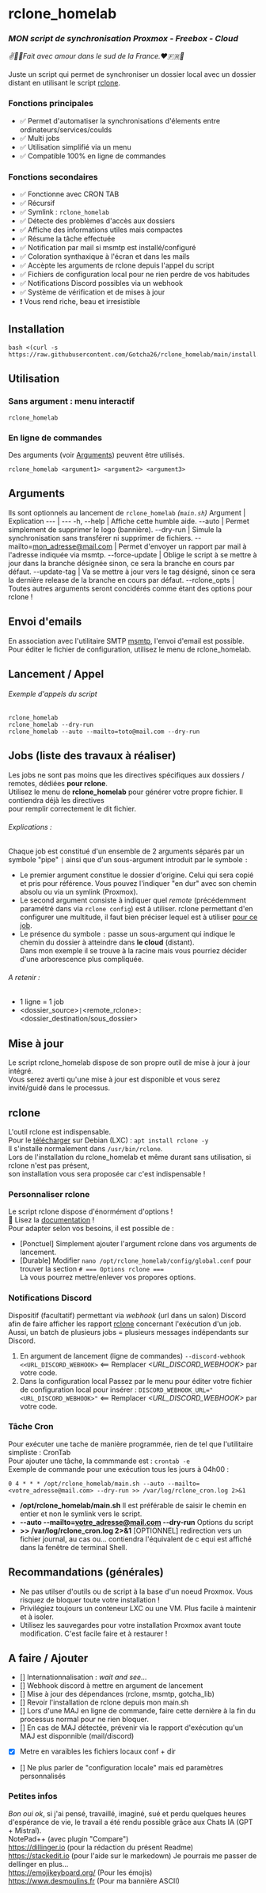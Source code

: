 # rclone_homelab

### _MON script de synchronisation **Proxmox - Freebox - Cloud**_
_✌️🥖🔆Fait avec amour dans le sud de la France.❤️️🇫🇷🐓_

Juste un script qui permet de synchroniser un dossier local avec un dossier distant en utilisant le script [rclone](https://rclone.org/).


### Fonctions principales
- ✅ Permet d'automatiser la synchronisations d'élements entre ordinateurs/services/coulds
- ✅ Multi jobs
- ✅ Utilisation simplifié via un menu
- ✅ Compatible 100% en ligne de commandes

### Fonctions secondaires
- ✅ Fonctionne avec CRON TAB
- ✅ Récursif
- ✅ Symlink : `rclone_homelab`
- ✅ Détecte des problèmes d'accès aux dossiers
- ✅ Affiche des informations utiles mais compactes
- ✅ Résume la tâche effectuée
- ✅ Notification par mail si msmtp est installé/configuré
- ✅ Coloration synthaxique à l'écran et dans les mails
- ✅ Accèpte les arguments de rclone depuis l'appel du script
- ✅ Fichiers de configuration local pour ne rien perdre de vos habitudes
- ✅ Notifications Discord possibles via un webhook
- ✅ Système de vérification et de mises à jour
- ❗ Vous rend riche, beau et irresistible


## Installation
```
bash <(curl -s https://raw.githubusercontent.com/Gotcha26/rclone_homelab/main/install.sh)
```



## Utilisation

### Sans argument : menu interactif
```
rclone_homelab
```
### En ligne de commandes
Des arguments (voir [Arguments](#arguments)) peuvent être utilisés.
```
rclone_homelab <argument1> <argument2> <argument3>
```



## Arguments 

Ils sont optionnels au lancement de `rclone_homelab` *(`main.sh`)*
Argument | Explication
--- | ---
  -h, --help    | Affiche cette humble aide.
  --auto        | Permet simplement de supprimer le logo (bannière).
  --dry-run     | Simule la synchronisation sans transférer ni supprimer de fichiers.
  --mailto=<mon_adresse@mail.com>    | Permet d'envoyer un rapport par mail à l'adresse indiquée via msmtp.
  --force-update <branch> | Oblige le script à se mettre à jour dans la branche désignée sinon, ce sera la branche en cours par défaut.
  --update-tag <tag> | Va se mettre à jour vers le tag désigné, sinon ce sera la dernière release de la branche en cours par défaut.
  --rclone_opts | Toutes autres arguments seront concidérés comme étant des options pour rclone !



## Envoi d'emails

En association avec l'utilitaire SMTP [msmtp](https://github.com/marlam/msmtp), l'envoi d'email est possible.  
Pour éditer le fichier de configuration, utilisez le menu de rclone_homelab.



## Lancement / Appel

###### Exemple d'appels du script
```
rclone_homelab
rclone_homelab --dry-run
rclone_homelab --auto --mailto=toto@mail.com --dry-run
```



## Jobs (liste des travaux à réaliser)

Les jobs ne sont pas moins que les directives spécifiques aux dossiers / remotes, dédiées **pour rclone**.  
Utilisez le menu de **rclone_homelab** pour générer votre propre fichier. Il contiendra déjà les directives  
pour remplir correctement le dit fichier.

###### Explications :
Chaque job est constitué d'un ensemble de 2 arguments séparés par un symbole "pipe" `|` ainsi que d'un sous-argument introduit par le symbole `:`
- Le premier argument constitue le dossier d'origine.
Celui qui sera copié et pris pour référence. Vous pouvez l'indiquer "en dur" avec son chemin absolu ou via un symlink (Proxmox).
- Le second argument consiste à indiquer quel *remote* (précédemment paramétré dans via `rclone config`) est à utiliser.
rclone permettant d'en configurer une multitude, il faut bien préciser lequel est à utiliser <u>pour ce job</u>.
- Le présence du symbole `:` passe un sous-argument qui indique le chemin du dossier à atteindre dans **le cloud** (distant).  
Dans mon exemple il se trouve à la racine mais vous pourriez décider d'une arborescence plus compliquée.

###### A retenir :
- 1 ligne = 1 job
- <dossier_source>`|`<remote_rclone>`:`<dossier_destination/sous_dossier>



## Mise à jour

Le script rclone_homelab dispose de son propre outil de mise à jour à jour intégré.  
Vous serez averti qu'une mise à jour est disponible et vous serez invité/guidé dans le processus.










## rclone
L'outil rclone est indispensable.  
Pour le [télécharger](https://rclone.org/downloads/) sur Debian (LXC) : `apt install rclone -y`  
Il s'installe normalement dans `/usr/bin/rclone`.  
Lors de l'installation du rclone_homelab et même durant sans utilisation, si rclone n'est pas présent,  
son installation vous sera proposée car c'est indispensable !

### Personnaliser rclone
Le script rclone dispose d'énormément d'options !  
📖 Lisez la [documentation](https://rclone.org/commands/rclone/) !  
Pour adapter selon vos besoins, il est possible de :
* [Ponctuel] Simplement ajouter l'argument rclone dans vos arguments de lancement.
* [Durable] Modifier `nano /opt/rclone_homelab/config/global.conf` pour trouver la section `# === Options rclone ===`  
Là vous pourrez mettre/enlever vos propores options.


### Notifications Discord
Dispositif (facultatif) permettant via *webhook* (url dans un salon) Discord afin de faire afficher les rapport <u>rclone</u> concernant l'exécution d'un job. Aussi, un batch de plusieurs jobs = plusieurs messages indépendants sur Discord.
1. En argument de lancement (ligne de commandes)
`--discord-webhook <<URL_DISCORD_WEBHOOK>` <== Remplacer *<URL_DISCORD_WEBHOOK>* par votre code. 
2. Dans la configuration local
Passez par le menu pour éditer votre fichier de configuration local pour insérer :
`DISCORD_WEBHOOK_URL="<URL_DISCORD_WEBHOOK>"` <== Remplacer *<URL_DISCORD_WEBHOOK>* par votre code. 



### Tâche Cron
Pour exécuter une tache de manière programmée, rien de tel que l'utilitaire simpliste : CronTab  
Pour ajouter une tâche, la commmande est : `crontab -e`  
Exemple de commande pour une exécution tous les jours à 04h00 :
```
0 4 * * * /opt/rclone_homelab/main.sh --auto --mailto=<votre_adresse@mail.com> --dry-run >> /var/log/rclone_cron.log 2>&1
```
- **/opt/rclone_homelab/main.sh** Il est préférable de saisir le chemin en entier et non le symlink vers le script.
- **--auto --mailto=<votre_adresse@mail.com> --dry-run** Options du script
- **>> /var/log/rclone_cron.log 2>&1** [OPTIONNEL] redirection vers un fichier journal, au cas ou... contiendra l'équivalent de c equi est affiché dans la fenêtre de terminal Shell.

## Recommandations (générales)
- Ne pas utilser d'outils ou de script à la base d'un noeud Proxmox. Vous risquez de bloquer toute votre installation !
- Privilégiez toujours un conteneur LXC ou une VM. Plus facile à maintenir et à isoler.
- Utilisez les sauvegardes pour votre installation Proxmox avant toute modification. C'est facile faire et à restaurer !



## A faire / Ajouter
- [] Internationnalisation : *wait and see...*
- [] Webhook discord à mettre en argument de lancement
- [] Mise à jour des dépendances (rclone, msmtp, gotcha_lib)
- [] Revoir l'installation de rclone depuis mon main.sh
- [] Lors d'une MAJ en ligne de commande, faire cette dernière à la fin du processus normal pour ne rien bloquer.
- [] En cas de MAJ détectée, prévenir via le rapport d'exécution qu'un MAJ est disponnible (mail/discord)
- [x] Metre en varaibles les fichiers locaux conf + dir
- [] Ne plus parler de "configuration locale" mais ed paramètres personnalisés

### Petites infos
*Bon oui ok*, si j'ai pensé, travaillé, imaginé, sué et perdu quelques heures d'espérance de vie, le travail a été rendu possible grâce aux Chats IA (GPT + Mistral).  
NotePad++ (avec plugin "Compare")  
https://dillinger.io (pour la rédaction du présent Readme)  
https://stackedit.io (pour l'aide sur le markedown) Je pourrais me passer de dellinger en plus...  
https://emojikeyboard.org/ (Pour les émojis)  
https://www.desmoulins.fr (Pour ma bannière ASCII)
